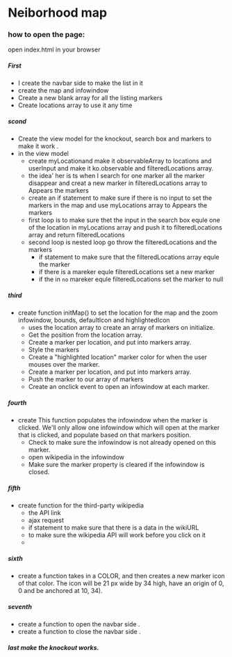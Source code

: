 
# Neiborhood map 

### how to open the page:
open index.html in your browser

#####  First
* I create the navbar side to make the list in it 
* create the map and infowindow 
* Create a new blank array for all the listing markers
* Create locations array to use it any time

#####  scond
* Create the  view model for the knockout, search box and markers to make it work .
 * in the view model 
   * create myLocationand make it observableArray to locations and userInput and make it  ko.observable and filteredLocations array.
   * the idea' her is ts when I search for one marker all the marker disappear and creat a new marker in filteredLocations array to Appears the markers
   * create an if statement to make sure if there is no input to set the markers in the map and use myLocations array to Appears the markers
   * first loop is to make sure thet the input in the search box equle one of the location in myLocations array and push it to filteredLocations array and return filteredLocations
   * second loop is  nested loop go throw the filteredLocations and the markers
     * if statement to make sure that the filteredLocations array equle the marker 
     * if there is a mareker equle filteredLocations set a new marker 
     * if the in `no` mareker equle filteredLocations set the marker to null

#####  third
* create function initMap() to set the location for the map and the zoom 
   infowindow, bounds, defaultIcon and highlightedIcon 
  * uses the location array to create an array of markers on initialize.
  * Get the position from the location array.
  * Create a marker per location, and put into markers array.
  * Style the markers
  * Create a "highlighted location" marker color for when the user mouses over the marker.
  * Create a marker per location, and put into markers array.
  * Push the marker to our array of markers
  * Create an onclick event to open an infowindow at each marker.

##### fourth
* create This function populates the infowindow when the marker is clicked. We'll only allow one infowindow which will open at the marker that is clicked, and populate based on that markers position.
  * Check to make sure the infowindow is not already opened on this marker.
  * open wikipedia in the infowindow
  * Make sure the marker property is cleared if the infowindow is closed.
  
##### fifth
* create function for the third-party wikipedia
   * the API link
   * ajax request
   * if statement to make sure that there is a data in the wikiURL
   * to make sure the wikipedia API will work before you click on it 
   * 
   

##### sixth
* create a function takes in a COLOR, and then creates a new marker icon of that color. The icon will be 21 px wide by 34 high, have an origin of 0, 0 and be anchored at 10, 34).

##### seventh
* create a function to open the navbar side .
* create a function to close the navbar side .


##### last make the knockout works.
